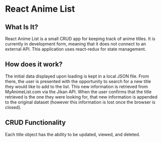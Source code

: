# React Anime List

## What Is It?
React Anime List is a small CRUD app for keeping track of anime titles.  It is currently in development form, meaning that it does not connect to an external API.  This application uses react-redux for state management.

## How does it work?
The initial data displayed upon loading is kept in a local JSON file. From there, the user is presented with the opportunity to search for a new title they would like to add to the list. This new information is retrieved from MyAnimeList.com via the Jikan API. When the user confirms that the title retrieved is the one they were looking for, that new information is appended to the original dataset (however this information is lost once the browser is closed).

## CRUD Functionality
Each title object has the ability to be updated, viewed, and deleted. 
